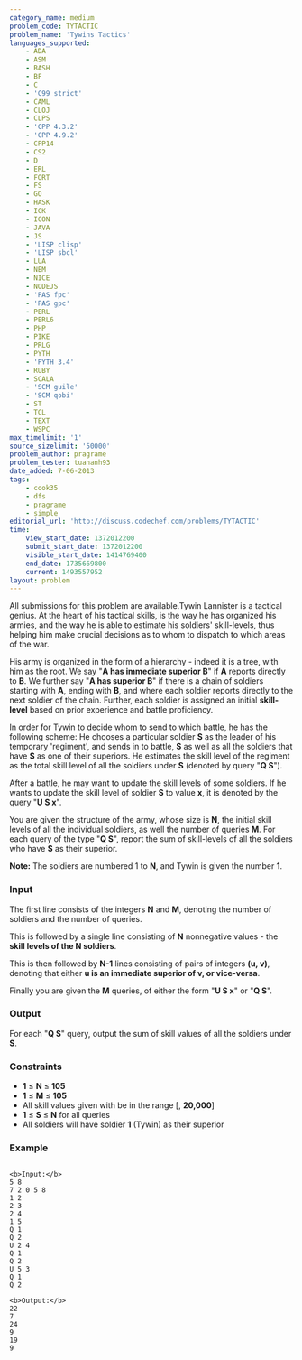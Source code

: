 ```yaml
---
category_name: medium
problem_code: TYTACTIC
problem_name: 'Tywins Tactics'
languages_supported:
    - ADA
    - ASM
    - BASH
    - BF
    - C
    - 'C99 strict'
    - CAML
    - CLOJ
    - CLPS
    - 'CPP 4.3.2'
    - 'CPP 4.9.2'
    - CPP14
    - CS2
    - D
    - ERL
    - FORT
    - FS
    - GO
    - HASK
    - ICK
    - ICON
    - JAVA
    - JS
    - 'LISP clisp'
    - 'LISP sbcl'
    - LUA
    - NEM
    - NICE
    - NODEJS
    - 'PAS fpc'
    - 'PAS gpc'
    - PERL
    - PERL6
    - PHP
    - PIKE
    - PRLG
    - PYTH
    - 'PYTH 3.4'
    - RUBY
    - SCALA
    - 'SCM guile'
    - 'SCM qobi'
    - ST
    - TCL
    - TEXT
    - WSPC
max_timelimit: '1'
source_sizelimit: '50000'
problem_author: pragrame
problem_tester: tuananh93
date_added: 7-06-2013
tags:
    - cook35
    - dfs
    - pragrame
    - simple
editorial_url: 'http://discuss.codechef.com/problems/TYTACTIC'
time:
    view_start_date: 1372012200
    submit_start_date: 1372012200
    visible_start_date: 1414769400
    end_date: 1735669800
    current: 1493557952
layout: problem
---
```

All submissions for this problem are available.Tywin Lannister is a tactical genius. At the heart of his tactical skills, is the way he has organized his armies, and the way he is able to estimate his soldiers' skill-levels, thus helping him make crucial decisions as to whom to dispatch to which areas of the war.

His army is organized in the form of a hierarchy - indeed it is a tree, with him as the root. We say "**A has immediate superior B**" if **A** reports directly to **B**. We further say "**A has superior B**" if there is a chain of soldiers starting with **A**, ending with **B**, and where each soldier reports directly to the next soldier of the chain. Further, each soldier is assigned an initial **skill-level** based on prior experience and battle proficiency.

In order for Tywin to decide whom to send to which battle, he has the following scheme: He chooses a particular soldier **S** as the leader of his temporary 'regiment', and sends in to battle, **S** as well as all the soldiers that have **S** as one of their superiors. He estimates the skill level of the regiment as the total skill level of all the soldiers under **S** (denoted by query "**Q S**").

After a battle, he may want to update the skill levels of some soldiers. If he wants to update the skill level of soldier **S** to value **x**, it is denoted by the query "**U S x**".

You are given the structure of the army, whose size is **N**, the initial skill levels of all the individual soldiers, as well the number of queries **M**. For each query of the type "**Q S**", report the sum of skill-levels of all the soldiers who have **S** as their superior.

**Note:** The soldiers are numbered 1 to **N**, and Tywin is given the number **1**.

### Input

The first line consists of the integers **N** and **M**, denoting the number of soldiers and the number of queries.

This is followed by a single line consisting of **N** nonnegative values - the **skill levels of the N soldiers**.

This is then followed by **N-1** lines consisting of pairs of integers **(u, v)**, denoting that either **u is an immediate superior of v, or vice-versa**.

Finally you are given the **M** queries, of either the form "**U S x**" or "**Q S**".

### Output

For each "**Q S**" query, output the sum of skill values of all the soldiers under **S**.

### Constraints

- **1** ≤ **N** ≤ **105**
- **1** ≤ **M** ≤ **105**
- All skill values given with be in the range \[, **20,000**\]
- **1** ≤ **S** ≤ **N** for all queries
- All soldiers will have soldier **1** (Tywin) as their superior

### Example

```

<b>Input:</b>
5 8
7 2 0 5 8
1 2
2 3
2 4
1 5
Q 1
Q 2
U 2 4
Q 1
Q 2
U 5 3
Q 1
Q 2

<b>Output:</b>
22
7
24
9
19
9

```